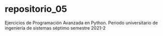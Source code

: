 # repositorio_05
Ejercicios de Programación Avanzada en Python. Periodo universitario de ingeniería de sistemas séptimo semestre 2021-2
